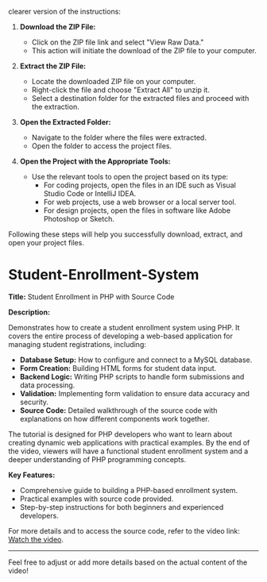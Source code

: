 clearer version of the instructions:

1. **Download the ZIP File:**
   - Click on the ZIP file link and select "View Raw Data."
   - This action will initiate the download of the ZIP file to your computer.

2. **Extract the ZIP File:**
   - Locate the downloaded ZIP file on your computer.
   - Right-click the file and choose "Extract All" to unzip it.
   - Select a destination folder for the extracted files and proceed with the extraction.

3. **Open the Extracted Folder:**
   - Navigate to the folder where the files were extracted.
   - Open the folder to access the project files.

4. **Open the Project with the Appropriate Tools:**
   - Use the relevant tools to open the project based on its type:
     - For coding projects, open the files in an IDE such as Visual Studio Code or IntelliJ IDEA.
     - For web projects, use a web browser or a local server tool.
     - For design projects, open the files in software like Adobe Photoshop or Sketch.

Following these steps will help you successfully download, extract, and open your project files.


# Student-Enrollment-System


**Title:** Student Enrollment in PHP with Source Code

**Description:** 

 Demonstrates how to create a student enrollment system using PHP. It covers the entire process of developing a web-based application for managing student registrations, including:

- **Database Setup:** How to configure and connect to a MySQL database.
- **Form Creation:** Building HTML forms for student data input.
- **Backend Logic:** Writing PHP scripts to handle form submissions and data processing.
- **Validation:** Implementing form validation to ensure data accuracy and security.
- **Source Code:** Detailed walkthrough of the source code with explanations on how different components work together.

The tutorial is designed for PHP developers who want to learn about creating dynamic web applications with practical examples. By the end of the video, viewers will have a functional student enrollment system and a deeper understanding of PHP programming concepts.

**Key Features:**

- Comprehensive guide to building a PHP-based enrollment system.
- Practical examples with source code provided.
- Step-by-step instructions for both beginners and experienced developers.

For more details and to access the source code, refer to the video link: [Watch the video](https://www.youtube.com/watch?si=jf5GLe8vZ7eJ--8c&v=wNrY2RV8hNw&feature=youtu.be).

---

Feel free to adjust or add more details based on the actual content of the video!

